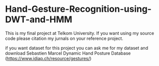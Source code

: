 # Hand-Gesture-Recognition-using-DWT-and-HMM
This is my final project at Telkom University. If you want using my source code please citation my jurnals on your reference project.

if you want dataset for this project you can ask me for my dataset and download Sebastien Marcel Dynamic Hand Posture Database (https://www.idiap.ch/resource/gestures/)
